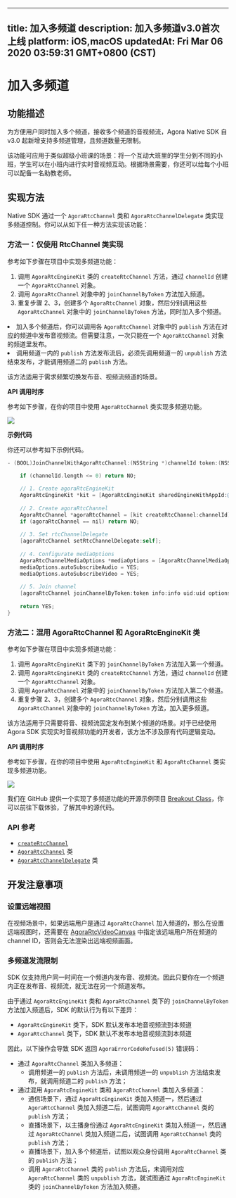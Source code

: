
---
title: 加入多频道
description: 加入多频道v3.0首次上线
platform: iOS,macOS
updatedAt: Fri Mar 06 2020 03:59:31 GMT+0800 (CST)
---
# 加入多频道
## 功能描述

为方便用户同时加入多个频道，接收多个频道的音视频流，Agora Native SDK 自 v3.0 起新增支持多频道管理，且频道数量无限制。

该功能可应用于类似超级小班课的场景：将一个互动大班里的学生分到不同的小班，学生可以在小班内进行实时音视频互动。根据场景需要，你还可以给每个小班可以配备一名助教老师。

## 实现方法
Native SDK 通过一个 `AgoraRtcChannel` 类和 `AgoraRtcChannelDelegate` 类实现多频道控制。你可以从如下任一种方法实现该功能：

### 方法一：仅使用 RtcChannel 类实现

参考如下步骤在项目中实现多频道功能：

1. 调用 `AgoraRtcEngineKit` 类的 `createRtcChannel` 方法，通过 `channelId` 创建一个 `AgoraRtcChannel` 对象。
2. 调用 `AgoraRtcChannel` 对象中的 `joinChannelByToken` 方法加入频道。
3. 重复步骤 2、3，创建多个 `AgoraRtcChannel` 对象，然后分别调用这些 `AgoraRtcChannel` 对象中的 `joinChannelByToken` 方法，同时加入多个频道。

<div class="alert note">
	<li>加入多个频道后，你可以调用各 <code>AgoraRtcChannel</code> 对象中的 <code>publish</code> 方法在对应的频道中发布音视频流。但需要注意，一次只能在一个 <code>AgoraRtcChannel</code> 对象的频道里发布。
	<li>调用频道一内的 <code>publish</code> 方法发布流后，必须先调用频道一的 <code>unpublish</code> 方法结束发布，才能调用频道二的 <code>publish</code> 方法。</div>

该方法适用于需求频繁切换发布音、视频流频道的场景。

**API 调用时序**

参考如下步骤，在你的项目中使用 `AgoraRtcChannel` 类实现多频道功能。

![](https://web-cdn.agora.io/docs-files/1575879041885)

**示例代码**

你还可以参考如下示例代码。

```Objective-C
- (BOOL)JoinChannelWithAgoraRtcChannel:(NSString *)channelId token:(NSString *)token info:(NSString *)info uid:(NSUInteger)uid {
    
    if (channelId.length <= 0) return NO;

    // 1. Create agoraRtcEngineKit
    AgoraRtcEngineKit *kit = [AgoraRtcEngineKit sharedEngineWithAppId:@"AppId" delegate:self];
    
    // 2. Create agoraRtcChannel
    AgoraRtcChannel *agoraRtcChannel = [kit createRtcChannel:channelId];
    if (agoraRtcChannel == nil) return NO;
    
    // 3. Set rtcChannelDelegate
    [agoraRtcChannel setRtcChannelDelegate:self];
    
    // 4. Configurate mediaOptions
    AgoraRtcChannelMediaOptions *mediaOptions = [AgoraRtcChannelMediaOptions new];
    mediaOptions.autoSubscribeAudio = YES;
    mediaOptions.autoSubscribeVideo = YES;
    
    // 5. Join channel
    [agoraRtcChannel joinChannelByToken:token info:info uid:uid options:mediaOptions];
    
  	return YES;
}
```

### 方法二：混用 AgoraRtcChannel 和 AgoraRtcEngineKit 类

参考如下步骤在项目中实现多频道功能：

1. 调用 `AgoraRtcEngineKit` 类下的 `joinChannelByToken` 方法加入第一个频道。
2. 调用 `AgoraRtcEngineKit` 类的 `createRtcChannel` 方法，通过 `channelId` 创建一个 `AgoraRtcChannel` 对象。
3. 调用 `AgoraRtcChannel` 对象中的 `joinChannelByToken` 方法加入第二个频道。
4. 重复步骤 2、3，创建多个 `AgoraRtcChannel` 对象，然后分别调用这些 `AgoraRtcChannel` 对象中的 `joinChannelByToken` 方法，加入更多频道。

该方法适用于只需要将音、视频流固定发布到某个频道的场景。对于已经使用 Agora SDK 实现实时音视频功能的开发者，该方法不涉及原有代码逻辑变动。

**API 调用时序**

参考如下步骤，在你的项目中使用 `AgoraRtcEngineKit` 和 `AgoraRtcChannel` 类实现多频道功能。

![](https://web-cdn.agora.io/docs-files/1575879666498)

我们在 GitHub 提供一个实现了多频道功能的开源示例项目 [Breakout Class](https://github.com/AgoraIO-Usecase/Breakout-Class/tree/master/breakout-ios)，你可以前往下载体验，了解其中的源代码。

### API 参考

- [`createRtcChannel`](https://docs.agora.io/cn/Interactive%20Broadcast/API%20Reference/oc/Classes/AgoraRtcEngineKit.html#//api/name/createRtcChannel::)
- [`AgoraRtcChannel`](https://docs.agora.io/cn/Interactive%20Broadcast/API%20Reference/oc/Classes/AgoraRtcChannel.html) 类
- [`AgoraRtcChannelDelegate`](https://docs.agora.io/cn/Interactive%20Broadcast/API%20Reference/oc/Protocols/AgoraRtcChannelDelegate.html) 类

## 开发注意事项

### 设置远端视图

在视频场景中，如果远端用户是通过 `AgoraRtcChannel` 加入频道的，那么在设置远端视图时，还需要在 [AgoraRtcVideoCanvas](https://docs.agora.io/cn/Interactive%20Broadcast/API%20Reference/oc/v3.0.0/Classes/AgoraRtcVideoCanvas.html)  中指定该远端用户所在频道的 channel ID，否则会无法渲染出远端视频画面。

### 多频道发流限制

SDK 仅支持用户同一时间在一个频道内发布音、视频流。因此只要你在一个频道内正在发布音、视频流，就无法在另一个频道发布。

由于通过 `AgoraRtcEngineKit` 类和 `AgoraRtcChannel` 类下的 `joinChannelByToken` 方法加入频道后，SDK 的默认行为有以下差异：

- `AgoraRtcEngineKit` 类下，SDK 默认发布本地音视频流到本频道
- `AgoraRtcChannel` 类下，SDK 默认不发布本地音视频流到本频道

因此，以下操作会导致 SDK 返回 `AgoraErrorCodeRefused(5)` 错误码：

- 通过 `AgoraRtcChannel` 类加入多频道：
  - 调用频道一的 `publish` 方法后，未调用频道一的 `unpublish` 方法结束发布，就调用频道二的 `publish` 方法；
- 通过混用 `AgoraRtcEngineKit` 类和 `AgoraRtcChannel` 类加入多频道：
  - 通信场景下，通过 `AgoraRtcEngineKit` 类加入频道一，然后通过 `AgoraRtcChannel` 类加入频道二后，试图调用 `AgoraRtcChannel` 类的 `publish` 方法；
  - 直播场景下，以主播身份通过 `AgoraRtcEngineKit` 类加入频道一，然后通过 `AgoraRtcChannel` 类加入频道二后，试图调用 `AgoraRtcChannel` 类的 `publish` 方法；
  - 直播场景下，加入多个频道后，试图以观众身份调用 `AgoraRtcChannel` 类的 `publish` 方法；
  - 调用 `AgoraRtcChannel` 类的 `publish` 方法后，未调用对应 `AgoraRtcChannel` 类的 `unpublish` 方法，就试图通过 `AgoraRtcEngineKit` 类的 `joinChannelByToken` 方法加入频道。



